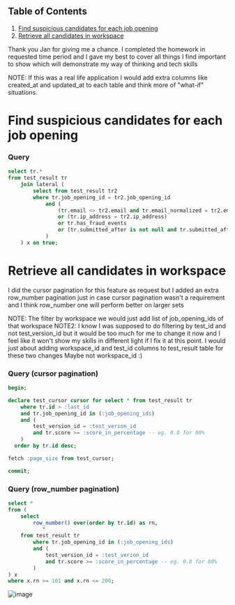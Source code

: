 ## Table of Contents

1. [Find suspicious candidates for each job opening](#suspicious-candidates)
2. [Retrieve all candidates in workspace](#candidates-in-workspace)

Thank you Jan for giving me a chance.
I completed the homework in requested time period and I gave my best to cover all things I find important to show which will demonstrate my way of thinking and tech skills

NOTE: If this was a real life application I would add extra columns like created_at and updated_at to each table and think more of "what-if" situations.

# Find suspicious candidates for each job opening

### Query

```sql
select tr.*
from test_result tr
    join lateral (
        select from test_result tr2
        where tr.job_opening_id = tr2.job_opening_id
            and (
                (tr.email <> tr2.email and tr.email_normalized = tr2.email_normalized)
                or (tr.ip_address = tr2.ip_address)
                or tr.has_fraud_events
                or (tr.submitted_after is not null and tr.submitted_after < interval '3' minute)
            )
    ) x on true;
```

# Retrieve all candidates in workspace

I did the cursor pagination for this feature as request but I added an extra row_number pagination just in case cursor pagination wasn't a requirement and I think row_number one will perform better on larger sets

NOTE: The filter by workspace we would just add list of job_opening_ids of that workspace
NOTE2: I know I was supposed to do filtering by test_id and not test_version_id but it would be too much for me to change it now and I feel like it won't show my skills in different light if I fix it at this point.
I would just about adding workspace_id and test_id columns to test_result table for these two changes
Maybe not workspace_id :)

### Query (cursor pagination)

```sql
begin;

declare test_cursor cursor for select * from test_result tr
    where tr.id > :last_id
    and tr.job_opening_id in (:job_opening_ids)
    and (
        test_version_id = :test_verion_id
        and tr.score >= :score_in_percentage -- eg. 0.8 for 80%
    )
  order by tr.id desc;

fetch :page_size from test_cursor;

commit;
```

### Query (row_number pagination)

```sql
select *
from (
    select
        row_number() over(order by tr.id) as rn,
           *
    from test_result tr
        where tr.job_opening_id in (:job_opening_ids)
        and (
            test_version_id = :test_verion_id
            and tr.score >= :score_in_percentage -- eg. 0.8 for 80%
        )
) x
where x.rn >= 101 and x.rn <= 200;
```

![image](https://user-images.githubusercontent.com/6454831/196156467-00265811-edc8-4bfb-ab43-3d577cd7383c.png)
